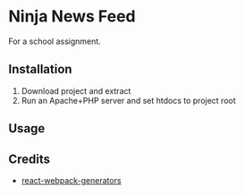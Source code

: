 # Ninja News Feed

For a school assignment.

## Installation

1. Download project and extract
2. Run an Apache+PHP server and set htdocs to project root

## Usage

## Credits
* [react-webpack-generators](https://github.com/react-webpack-generators/generator-react-webpack)
